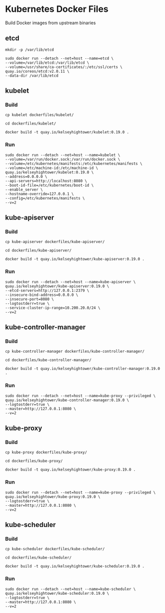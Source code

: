 # Kubernetes Docker Files

Build Docker images from upstream binaries

## etcd

```
mkdir -p /var/lib/etcd
```

```
sudo docker run --detach --net=host --name=etcd \
--volume=/var/lib/etcd:/var/lib/etcd \
--volume=/usr/share/ca-certificates/:/etc/ssl/certs \
quay.io/coreos/etcd:v2.0.11 \
--data-dir /var/lib/etcd
```

## kubelet

### Build

```
cp kubelet dockerfiles/kubelet/
```

```
cd dockerfiles/kubelet/
```

```
docker build -t quay.io/kelseyhightower/kubelet:0.19.0 .
```

### Run

```
sudo docker run --detach --net=host --name=kubelet \
--volume=/var/run/docker.sock:/var/run/docker.sock \
--volume=/etc/kubernetes/manifests:/etc/kubernetes/manifests \
--volume=/etc/machine-id:/etc/machine-id \
quay.io/kelseyhightower/kubelet:0.19.0 \
--address=0.0.0.0 \
--api-servers=http://localhost:8080 \
--boot-id-file=/etc/kubernetes/boot-id \
--enable_server \
--hostname-override=127.0.0.1 \
--config=/etc/kubernetes/manifests \
--v=2
```

## kube-apiserver

### Build

```
cp kube-apiserver dockerfiles/kube-apiserver/
```

```
cd dockerfiles/kube-apiserver/
```

```
docker build -t quay.io/kelseyhightower/kube-apiserver:0.19.0 .
```

### Run

```
sudo docker run --detach --net=host --name=kube-apiserver \
quay.io/kelseyhightower/kube-apiserver:0.19.0 \
--etcd-servers=http://127.0.0.1:2379 \
--insecure-bind-address=0.0.0.0 \
--insecure-port=8080 \
--logtostderr=true \
--service-cluster-ip-range=10.200.20.0/24 \
--v=2
```

## kube-controller-manager

### Build

```
cp kube-controller-manager dockerfiles/kube-controller-manager/
```

```
cd dockerfiles/kube-controller-manager/
```

```
docker build -t quay.io/kelseyhightower/kube-controller-manager:0.19.0 .
```

### Run

```
sudo docker run --detach --net=host --name=kube-proxy --privileged \
quay.io/kelseyhightower/kube-controller-manager:0.19.0 \
--logtostderr=true \
--master=http://127.0.0.1:8080 \
--v=2
```

## kube-proxy

### Build

```
cp kube-proxy dockerfiles/kube-proxy/
```

```
cd dockerfiles/kube-proxy/
```

```
docker build -t quay.io/kelseyhightower/kube-proxy:0.19.0 .
```

### Run

```
sudo docker run --detach --net=host --name=kube-proxy --privileged \
quay.io/kelseyhightower/kube-proxy:0.19.0 \
--logtostderr=true \
--master=http://127.0.0.1:8080 \
--v=2
```

## kube-scheduler

### Build

```
cp kube-scheduler dockerfiles/kube-scheduler/
```

```
cd dockerfiles/kube-scheduler/
```

```
docker build -t quay.io/kelseyhightower/kube-scheduler:0.19.0 .
```

### Run

```
sudo docker run --detach --net=host --name=kube-scheduler \
quay.io/kelseyhightower/kube-scheduler:0.19.0 \
--logtostderr=true \
--master=http://127.0.0.1:8080 \
--v=2
```
